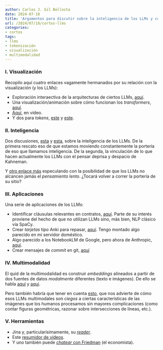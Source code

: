 ```yaml
---
author: Carlos J. Gil Bellosta
date: 2024-07-18
title: 'Argumentos para discutir sobre la inteligencia de los LLMs y cuatro asuntos más'
url: /2024/07/18/cortos-llms
categories:
- cortos
tags:
- llms
- tokenización
- visualización
- multimodalidad
---
```


### I. Visualización

Recopilo aquí cuatro enlaces vagamente hermanados por su relación con la visualización (y los LLMs):
- Exploración interaectiva de la arquitecturas de ciertos LLMs, [aquí](https://bbycroft.net/llm).
- Una visualización/animación sobre cómo funcionan los _transformers_, [aquí](https://poloclub.github.io/transformer-explainer/).
- [Aquí](https://www.youtube.com/watch?v=eMlx5fFNoYc), en vídeo.
- Y dos para _tokens_, [este](https://huggingface.co/spaces/Xenova/the-tokenizer-playground) y [este](https://chunkviz.up.railway.app/).

### II. Inteligencia

Dos discusiones,
[esta](https://statmodeling.stat.columbia.edu/2024/04/13/intelligence-is-whatever-machines-cannot-yet-do/) y
[esta](https://statmodeling.stat.columbia.edu/2023/11/18/i-disagree-with-geoff-hinton-regarding-glorified-autocomplete/),
sobre la inteligencia de los LLMs. De la primera rescato eso de que estamos moviendo constantemente la portería de eso que llamamos inteligencia. De la segunda, la vinculación de lo que hacen actualmente los LLMs con el pensar deprisa y despacio de Kahneman.

Y [otro enlace más](https://www.lesswrong.com/posts/k38sJNLk7YbJA72ST/llm-generality-is-a-timeline-crux)
especulando con la posibilidad de que los LLMs no alcancen jamás el _pensamiento lento_. ¿Tocará volver a correr la portería de su sitio?

### III. Aplicaciones

Una serie de aplicaciones de los LLMs:
- Identificar cláusulas relevantes en contratos, [aquí](https://medium.com/@adamhacklander/creating-an-ai-model-to-locate-key-clauses-within-contracts-6b3d7b91cc82). Parte de su interés proviene del hecho de que  no utilizan LLMs sino,  más bien, NLP clásico vía SpaCy.
- Crear _tarjetas_ tipo Anki para repasar, [aquí](https://www.alexejgossmann.com/LLMs-for-spaced-repetition/). Tengo montado algo parecido en mi servidor doméstico.
- Algo parecido a los NotebookLM de Google, pero ahora de Anthropic, [aquí](https://simonwillison.net/2024/Jun/25/claude-projects/).
- Crear mensajes de _commit_ en git, [aquí](https://harper.blog/2024/03/11/use-an-llm-to-automagically-generate-meaningful-git-commit-messages/)

### IV. Multimodalidad

El quid de la multimodalidad es construir _embeddings_ alineados a partir de dos fuentes de datos _modalmente_ diferentes (texto e imágenes). De ello se habla
[aquí](https://huyenchip.com/2023/10/10/multimodal.html) y
[aquí](https://openai.com/index/clip/).

Pero también habría que tener en cuenta
[esto](https://vlmsareblind.github.io/),
que nos advierte de cómo esos LLMs multimodales son _ciegos_ a ciertas características de las imágenes que los humanos procesamos sin mayores complicaciones (como contar figuras geométricas, razonar sobre intersecciones de líneas, etc.).


### V. Herramientas

- Jina y, particularísimamente, su [_reader_](https://jina.ai/reader/).
- Este [resumidor de vídeos](https://notegpt.io/youtube-video-summarizer).
- Y uno también puede [_chatear_ con Friedman](https://friedman.ai/) (el economista).

